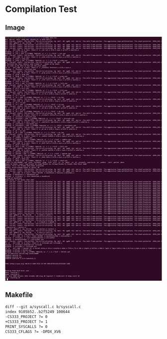 # Compilation Test

## Image
![Compile Test](./usertests/1_Compilation_Test.jpg)

## Makefile
```
diff --git a/syscall.c b/syscall.c
index 9105b52..b2f5249 100644
-CS333_PROJECT ?= 0
+CS333_PROJECT ?= 1
PRINT_SYSCALLS ?= 0
CS333_CFLAGS ?= -DPDX_XV6
```

